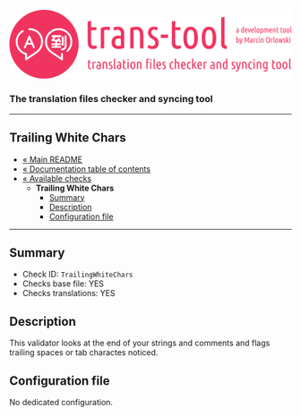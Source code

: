 ![trans-tool logo](../../artwork/trans-tool-logo.png)

### The translation files checker and syncing tool ###

---

## Trailing White Chars ##

* [« Main README](../../README.md)
* [« Documentation table of contents](../README.md)
* [« Available checks](README.md)
  * **Trailing White Chars**
    * [Summary](#summary)
    * [Description](#description)
    * [Configuration file](#configuration-file)

---

## Summary ##

* Check ID: `TrailingWhiteChars`
* Checks base file: YES
* Checks translations: YES

## Description ##

This validator looks at the end of your strings and comments and flags trailing spaces or tab charactes noticed.

## Configuration file ##

No dedicated configuration.

